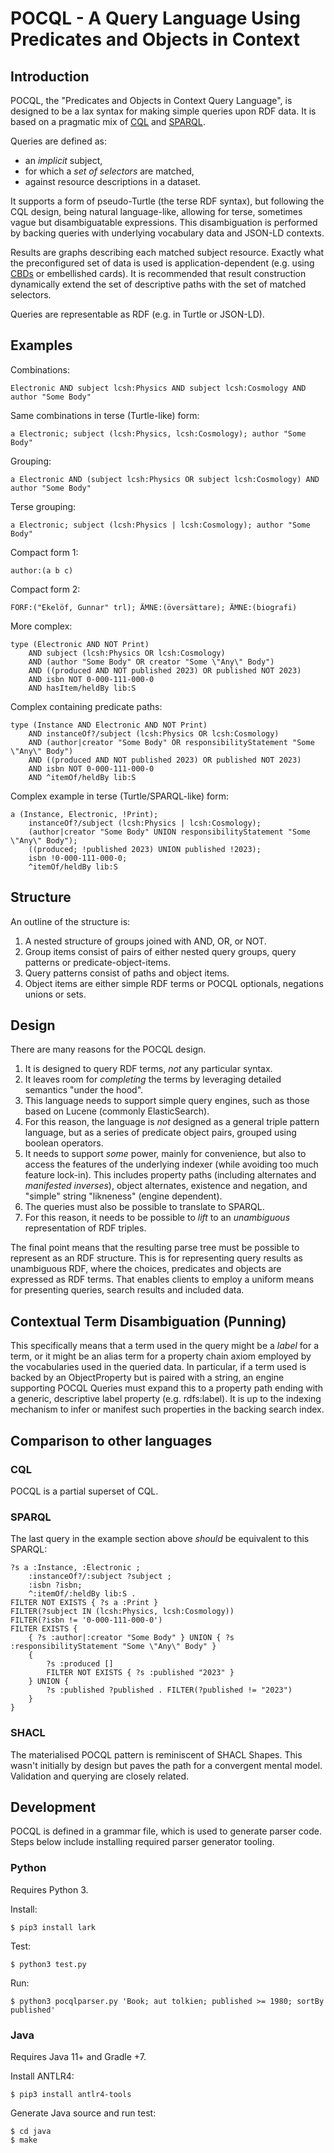 # POCQL - A Query Language Using Predicates and Objects in Context

## Introduction

POCQL, the "Predicates and Objects in Context Query Language", is designed to be a lax syntax for making simple queries upon RDF data. It is based on a pragmatic mix of [CQL](https://www.loc.gov/standards/sru/cql/spec.html) and [SPARQL](https://www.w3.org/TR/sparql11-query/).

Queries are defined as:

- an *implicit* subject,
- for which a *set of selectors* are matched,
- against resource descriptions in a dataset.

It supports a form of pseudo-Turtle (the terse RDF syntax), but following the CQL design, being natural language-like, allowing for terse, sometimes vague but disambiguatable expressions. This disambiguation is performed by backing queries with underlying vocabulary data and JSON-LD contexts.

Results are graphs describing each matched subject resource. Exactly what the preconfigured set of data is used is application-dependent (e.g. using [CBDs](https://www.w3.org/submissions/CBD/) or embellished cards). It is recommended that result construction dynamically extend the set of descriptive paths with the set of matched selectors.

Queries are representable as RDF (e.g. in Turtle or JSON-LD).

## Examples

Combinations:

    Electronic AND subject lcsh:Physics AND subject lcsh:Cosmology AND author "Some Body"

Same combinations in terse (Turtle-like) form:

    a Electronic; subject (lcsh:Physics, lcsh:Cosmology); author "Some Body"

Grouping:

    a Electronic AND (subject lcsh:Physics OR subject lcsh:Cosmology) AND author "Some Body"

Terse grouping:

    a Electronic; subject (lcsh:Physics | lcsh:Cosmology); author "Some Body"

Compact form 1:

    author:(a b c)

Compact form 2:

    FÖRF:("Ekelöf, Gunnar" trl); ÄMNE:(översättare); ÄMNE:(biografi)

More complex:

    type (Electronic AND NOT Print)
        AND subject (lcsh:Physics OR lcsh:Cosmology)
        AND (author "Some Body" OR creator "Some \"Any\" Body")
        AND ((produced AND NOT published 2023) OR published NOT 2023)
        AND isbn NOT 0-000-111-000-0
        AND hasItem/heldBy lib:S

Complex containing predicate paths:

    type (Instance AND Electronic AND NOT Print)
        AND instanceOf?/subject (lcsh:Physics OR lcsh:Cosmology)
        AND (author|creator "Some Body" OR responsibilityStatement "Some \"Any\" Body")
        AND ((produced AND NOT published 2023) OR published NOT 2023)
        AND isbn NOT 0-000-111-000-0
        AND ^itemOf/heldBy lib:S

Complex example in terse (Turtle/SPARQL-like) form:

    a (Instance, Electronic, !Print);
        instanceOf?/subject (lcsh:Physics | lcsh:Cosmology);
        (author|creator "Some Body" UNION responsibilityStatement "Some \"Any\" Body");
        ((produced; !published 2023) UNION published !2023);
        isbn !0-000-111-000-0;
        ^itemOf/heldBy lib:S

## Structure

An outline of the structure is:

1. A nested structure of groups joined with AND, OR, or NOT.
2. Group items consist of pairs of either nested query groups, query patterns or predicate-object-items.
3. Query patterns consist of paths and object items.
4. Object items are either simple RDF terms or POCQL optionals, negations unions or sets.

## Design

There are many reasons for the POCQL design.

1. It is designed to query RDF terms, *not* any particular syntax.
2. It leaves room for *completing* the terms by leveraging detailed semantics "under the hood".
3. This language needs to support simple query engines, such as those based on Lucene (commonly ElasticSearch).
4. For this reason, the language is *not* designed as a general triple pattern language, but as a series of predicate object pairs, grouped using boolean operators.
5. It needs to support *some* power, mainly for convenience, but also to access the features of the underlying indexer (while avoiding too much feature lock-in). This includes property paths (including alternates and *manifested inverses*), object alternates, existence and negation, and "simple" string "likneness" (engine dependent).
6. The queries must also be possible to translate to SPARQL.
7. For this reason, it needs to be possible to *lift* to an *unambiguous* representation of RDF triples.

The final point means that the resulting parse tree must be possible to represent as an RDF structure. This is for representing query results as unambiguous RDF, where the choices, predicates and objects are expressed as RDF terms. That enables clients to employ a uniform means for presenting queries, search results and included data.

## Contextual Term Disambiguation (Punning)

This specifically means that a term used in the query might be a *label* for a term, or it might be an alias term for a property chain axiom employed by the vocabularies used in the queried data. In particular, if a term used is backed by an ObjectProperty but is paired with a string, an engine supporting POCQL Queries must expand this to a property path ending with a generic, descriptive label property (e.g. rdfs:label). It is up to the indexing mechanism to infer or manifest such properties in the backing search index.

## Comparison to other languages

### CQL

POCQL is a partial superset of CQL.

### SPARQL

The last query in the example section above *should* be equivalent to this SPARQL:

    ?s a :Instance, :Electronic ;
        :instanceOf?/:subject ?subject ;
        :isbn ?isbn;
        ^:itemOf/:heldBy lib:S .
    FILTER NOT EXISTS { ?s a :Print }
    FILTER(?subject IN (lcsh:Physics, lcsh:Cosmology))
    FILTER(?isbn != '0-000-111-000-0')
    FILTER EXISTS {
        { ?s :author|:creator "Some Body" } UNION { ?s :responsibilityStatement "Some \"Any\" Body" }
        {
            ?s :produced []
            FILTER NOT EXISTS { ?s :published "2023" }
        } UNION {
            ?s :published ?published . FILTER(?published != "2023")
        }
    }

### SHACL

The materialised POCQL pattern is reminiscent of SHACL Shapes. This wasn't initially by design but paves the path for a convergent mental model. Validation and querying are closely related.

## Development

POCQL is defined in a grammar file, which is used to generate parser code. Steps below include installing required parser generator tooling.

### Python

Requires Python 3.

Install:

    $ pip3 install lark

Test:

    $ python3 test.py

Run:

    $ python3 pocqlparser.py 'Book; aut tolkien; published >= 1980; sortBy published'

### Java

Requires Java 11+ and Gradle +7.

Install ANTLR4:

    $ pip3 install antlr4-tools

Generate Java source and run test:

    $ cd java
    $ make
